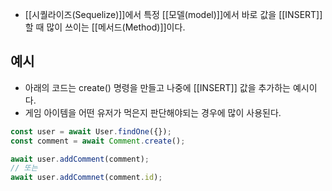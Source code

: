 - [[시퀄라이즈(Sequelize)]]에서 특정 [[모델(model)]]에서 바로 값을 [[INSERT]]할 때 많이 쓰이는 [[메서드(Method)]]이다.


## 예시

- 아래의 코드는 create() 명령을 만들고 나중에 [[INSERT]] 값을 추가하는 예시이다.
- 게임 아이템을 어떤 유저가 먹은지 판단해야되는 경우에 많이 사용된다.

```js
const user = await User.findOne({});
const comment = await Comment.create();

await user.addComment(comment);
// 또는
await user.addCommnet(comment.id);
```